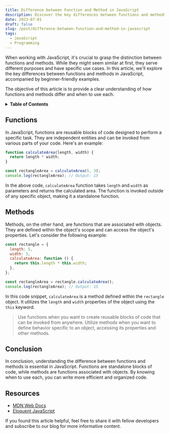 ```yaml
---
title: Difference between Function and Method in JavaScript
description: Discover the key differences between functions and methods in JavaScript
date: 2023-07-01
draft: false
slug: /post/difference-between-function-and-method-in-javascript
tags:
  - JavaScript
  - Programming
---
```


When working with JavaScript, it's crucial to grasp the distinction between functions and methods. While they might seem similar at first, they serve different purposes and have specific use cases. In this article, we'll explore the key differences between functions and methods in JavaScript, accompanied by beginner-friendly examples.

The objective of this article is to provide a clear understanding of how functions and methods differ and when to use each.

<details>
  <summary><b>Table of Contents</b></summary>

- [Functions](#functions)
- [Methods](#methods)
- [Conclusion](#conclusion)
- [Resources](#resources)
</details>

## Functions <a id='functions'></a>

In JavaScript, functions are reusable blocks of code designed to perform a specific task. They are independent entities and can be invoked from various parts of your code. Here's an example:

```javascript
function calculateArea(length, width) {
  return length * width;
}

const rectangleArea = calculateArea(5, 3);
console.log(rectangleArea); // Output: 15
```

In the above code, `calculateArea` function takes `length` and `width` as parameters and returns the calculated area. The function is invoked outside of any specific object, making it a standalone function.

## Methods <a id='methods'></a>

Methods, on the other hand, are functions that are associated with objects. They are defined within the object's scope and can access the object's properties. Let's consider the following example:

```javascript
const rectangle = {
  length: 5,
  width: 3,
  calculateArea: function () {
    return this.length * this.width;
  },
};

const rectangleArea = rectangle.calculateArea();
console.log(rectangleArea); // Output: 15
```

In this code snippet, `calculateArea` is a method defined within the `rectangle` object. It utilizes the `length` and `width` properties of the object using the `this` keyword.

> Use functions when you want to create reusable blocks of code that can be invoked from anywhere.
> Utilize methods when you want to define behavior specific to an object, accessing its properties and other methods.

## Conclusion <a id='conclusion'></a>

In conclusion, understanding the difference between functions and methods is essential in JavaScript. Functions are standalone blocks of code, while methods are functions associated with objects. By knowing when to use each, you can write more efficient and organized code.

## Resources <a id='resources'></a>

- [MDN Web Docs](https://developer.mozilla.org/en-US/docs/Web/JavaScript)
- [Eloquent JavaScript](https://eloquentjavascript.net/)

If you found this article helpful, feel free to share it with fellow developers and subscribe to our blog for more informative content.
